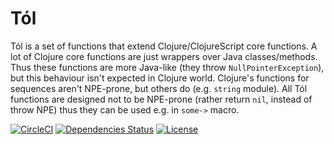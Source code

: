 Tól
===

Tól is a set of functions that extend Clojure/ClojureScript core functions. A lot of Clojure core functions are just
 wrappers over Java classes/methods. Thus these functions are more Java-like (they throw `NullPointerException`), but
 this behaviour isn't expected in Clojure world. Clojure's functions for sequences aren't NPE-prone, but others do
 (e.g. `string` module). All Tól functions are designed not to be NPE-prone (rather return `nil`, instead of throw NPE)
 thus they can be used e.g. in `some->` macro.

[![CircleCI](https://circleci.com/gh/druids/tol.svg?style=svg)](https://circleci.com/gh/druids/tol)
[![Dependencies Status](https://jarkeeper.com/druids/tol/status.png)](https://jarkeeper.com/druids/tol)
[![License](https://img.shields.io/badge/MIT-Clause-blue.svg)](https://opensource.org/licenses/MIT)
